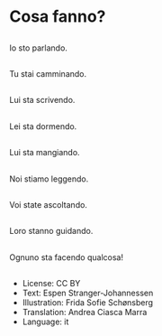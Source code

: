 # Cosa fanno?

##
Io sto parlando.

##
Tu stai camminando.

##
Lui sta scrivendo.

##
Lei sta dormendo.

##
Lui sta mangiando.

##
Noi stiamo leggendo.

##
Voi state ascoltando.

##
Loro stanno guidando.

##
Ognuno sta facendo qualcosa!

##
* License: CC BY
* Text: Espen Stranger-Johannessen
* Illustration: Frida Sofie Schønsberg
* Translation: Andrea Ciasca Marra
* Language: it
